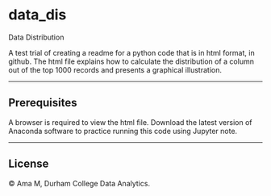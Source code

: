 # data_dis
Data Distribution

A test trial of creating a readme for a python code that is in html format, in github. The html file explains how to calculate the distribution of a column out of the top 1000 records and presents a graphical illustration.

---
## Prerequisites

A browser is required to view the html file. Download the latest version of Anaconda software to practice running this code using Jupyter note.

---
## License
©  Ama M, Durham College Data Analytics.
